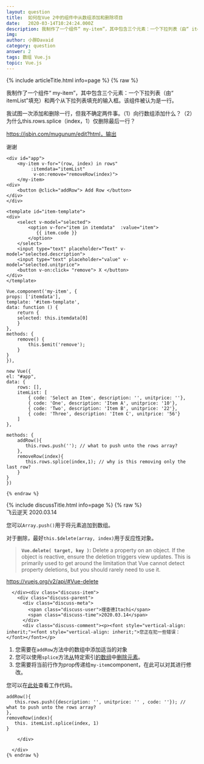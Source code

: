 ```yaml
---
layout: question
title:  如何在Vue 2中的组件中从数组添加和删除项目
date:   2020-03-14T10:24:24.000Z
description: 我制作了一个组件“ my-item”，其中包含三个元素：一个下拉列表（由“ itemList”填充）和两个从下拉列表填充的输入框。该组件被认为是一行。...
img: 
author: 小胖Davaid
category: question
answer: 2
tags: 数组 Vue.js
topic: Vue.js
---
```

<div class="article-root">
  <div class="article">
    {% include articleTitle.html info=page %}
    {% raw %}
    <div class="article-content"><p><font style="vertical-align: inherit;"><font style="vertical-align: inherit;">我制作了一个组件“ my-item”，其中包含三个元素：一个下拉列表（由“ itemList”填充）和两个从下拉列表填充的输入框。</font><font style="vertical-align: inherit;">该组件被认为是一行。</font></font></p>

<p><font style="vertical-align: inherit;"><font style="vertical-align: inherit;">我试图一次添加和删除一行，但我不确定两件事。</font><font style="vertical-align: inherit;">（1）向行数组添加什么？</font><font style="vertical-align: inherit;">（2）为什么this.rows.splice（index，1）仅删除最后一行？</font></font></p>

<p><a href="https://jsbin.com/mugunum/edit?html,output" rel="noreferrer"><font style="vertical-align: inherit;"><font style="vertical-align: inherit;">https://jsbin.com/mugunum/edit?html，输出</font></font></a></p>

<p><font style="vertical-align: inherit;"><font style="vertical-align: inherit;">谢谢</font></font></p>

<pre><code>&lt;div id="app"&gt;<font></font>
    &lt;my-item v-for="(row, index) in rows"<font></font>
         :itemdata="itemList"<font></font>
          v-on:remove="removeRow(index)"&gt;<font></font>
    &lt;/my-item&gt;<font></font>
&lt;div&gt;<font></font>
    &lt;button @click="addRow"&gt; Add Row &lt;/button&gt;<font></font>
&lt;/div&gt;<font></font>
&lt;/div&gt;<font></font>
<font></font>
&lt;template id="item-template"&gt;<font></font>
&lt;div&gt;<font></font>
    &lt;select v-model="selected"&gt;<font></font>
        &lt;option v-for="item in itemdata"  :value="item"&gt;<font></font>
           {{ item.code }}<font></font>
        &lt;/option&gt;<font></font>
    &lt;/select&gt;<font></font>
    &lt;input type="text" placeholder="Text" v-model="selected.description"&gt;<font></font>
    &lt;input type="text" placeholder="value" v-model="selected.unitprice"&gt;<font></font>
    &lt;button v-on:click= "remove"&gt; X &lt;/button&gt;<font></font>
&lt;/div&gt;<font></font>
&lt;/template&gt;<font></font>
<font></font>
Vue.component('my-item', {<font></font>
props: ['itemdata'],<font></font>
template: '#item-template',<font></font>
data: function () {<font></font>
    return {<font></font>
    selected: this.itemdata[0]<font></font>
    }<font></font>
},<font></font>
methods: {<font></font>
    remove() {<font></font>
        this.$emit('remove');<font></font>
    }<font></font>
}<font></font>
}),<font></font>
<font></font>
new Vue({<font></font>
el: "#app",<font></font>
data: {<font></font>
    rows: [],<font></font>
    itemList: [<font></font>
        { code: 'Select an Item', description: '', unitprice: ''},<font></font>
        { code: 'One', description: 'Item A', unitprice: '10'},<font></font>
        { code: 'Two', description: 'Item B', unitprice: '22'},<font></font>
        { code: 'Three', description: 'Item C', unitprice: '56'}<font></font>
    ]<font></font>
},<font></font>
<font></font>
methods: {<font></font>
    addRow(){<font></font>
       this.rows.push(''); // what to push unto the rows array?<font></font>
    },<font></font>
    removeRow(index){<font></font>
       this.rows.splice(index,1); // why is this removing only the last row?<font></font>
    }<font></font>
}<font></font>
})<font></font>
</code></pre></div>
    {% endraw %}
  </div>

  <div class="discuss-wrapper">
    {% include discussTitle.html info=page %}
    {% raw %}
    <div class="discuss-item">
        <div class="discuss-parent">
          <div class="discuss-meta">
            <span class="discuss-user">飞云逆天</span>
            <span class="discuss-time">2020.03.14</span>
          </div>
          <div class="discuss-comment"><p><font style="vertical-align: inherit;"><font style="vertical-align: inherit;">您可以</font></font><code>Array.push()</code><font style="vertical-align: inherit;"><font style="vertical-align: inherit;">用于将元素追加到数组。</font></font></p>

<p><font style="vertical-align: inherit;"><font style="vertical-align: inherit;">对于删除，最好</font></font><code>this.$delete(array, index)</code><font style="vertical-align: inherit;"><font style="vertical-align: inherit;">用于反应性对象。</font></font></p>

<blockquote>
  <p><strong><code>Vue.delete( target, key )</code>:</strong> Delete a property on an object. If the object is reactive, ensure the deletion triggers view updates. This is primarily used to get around the limitation that Vue cannot detect property deletions, but you should rarely need to use it.</p>
</blockquote>

<p><a href="https://vuejs.org/v2/api/#Vue-delete" rel="nofollow noreferrer">https://vuejs.org/v2/api/#Vue-delete</a></p></div>
        </div>
        
      </div><div class="discuss-item">
        <div class="discuss-parent">
          <div class="discuss-meta">
            <span class="discuss-user">理查德Itachi</span>
            <span class="discuss-time">2020.03.14</span>
          </div>
          <div class="discuss-comment"><p><font style="vertical-align: inherit;"><font style="vertical-align: inherit;">您正在犯一些错误：</font></font></p>

<ol>
<li><font style="vertical-align: inherit;"><font style="vertical-align: inherit;">您需要在</font></font><code>addRow</code><font style="vertical-align: inherit;"><font style="vertical-align: inherit;">方法</font><font style="vertical-align: inherit;">中的数组中添加适当的对象</font></font></li>
<li><font style="vertical-align: inherit;"><font style="vertical-align: inherit;">您可以使用</font></font><code>splice</code><font style="vertical-align: inherit;"><font style="vertical-align: inherit;">方法</font></font><a href="https://vuejs.org/v2/guide/migration.html#Array-prototype-remove-removed" rel="noreferrer"><font style="vertical-align: inherit;"><font style="vertical-align: inherit;">从</font></font></a><font style="vertical-align: inherit;"><font style="vertical-align: inherit;">特定索引</font><a href="https://vuejs.org/v2/guide/migration.html#Array-prototype-remove-removed" rel="noreferrer"><font style="vertical-align: inherit;">的数组</font></a><font style="vertical-align: inherit;">中</font><a href="https://vuejs.org/v2/guide/migration.html#Array-prototype-remove-removed" rel="noreferrer"><font style="vertical-align: inherit;">删除元素</font></a><font style="vertical-align: inherit;">。</font></font></li>
<li><font style="vertical-align: inherit;"><font style="vertical-align: inherit;">您需要将当前行作为prop传递给</font></font><code>my-item</code><font style="vertical-align: inherit;"><font style="vertical-align: inherit;">component，在此可以对其进行修改。</font></font></li>
</ol>

<p><font style="vertical-align: inherit;"><font style="vertical-align: inherit;">您可以在</font></font><a href="https://jsbin.com/bomavadune/1/edit?html,console,output" rel="noreferrer"><font style="vertical-align: inherit;"><font style="vertical-align: inherit;">此处</font></font></a><font style="vertical-align: inherit;"><font style="vertical-align: inherit;">查看工作代码</font><font style="vertical-align: inherit;">。</font></font></p>

<pre><code>addRow(){<font></font>
   this.rows.push({description: '', unitprice: '' , code: ''}); // what to push unto the rows array?<font></font>
},<font></font>
removeRow(index){<font></font>
   this. itemList.splice(index, 1)<font></font>
}<font></font>
</code></pre></div>
        </div>
        
      </div>
    {% endraw %}
  </div>
<div>
